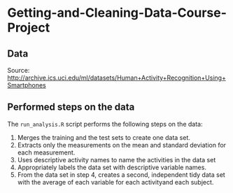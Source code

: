 # Getting-and-Cleaning-Data-Course-Project

## Data
Source: http://archive.ics.uci.edu/ml/datasets/Human+Activity+Recognition+Using+Smartphones

## Performed steps on the data
The `run_analysis.R` script performs the following steps on the data:

1. Merges the training and the test sets to create one data set.
2. Extracts only the measurements on the mean and standard deviation for each measurement.
3. Uses descriptive activity names to name the activities in the data set
4. Appropriately labels the data set with descriptive variable names.
5. From the data set in step 4, creates a second, independent tidy data set with the average of each variable for each activityand each subject.
